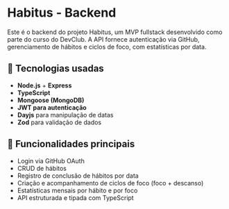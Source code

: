 # Habitus - Backend

Este é o backend do projeto Habitus, um MVP fullstack desenvolvido como parte do curso do DevClub. A API fornece autenticação via GitHub, gerenciamento de hábitos e ciclos de foco, com estatísticas por data.

## 🔧 Tecnologias usadas

- **Node.js** + **Express**
- **TypeScript**
- **Mongoose (MongoDB)**
- **JWT para autenticação**
- **Dayjs** para manipulação de datas
- **Zod** para validação de dados

## 🚀 Funcionalidades principais

- Login via GitHub OAuth
- CRUD de hábitos
- Registro de conclusão de hábitos por data
- Criação e acompanhamento de ciclos de foco (foco + descanso)
- Estatísticas mensais por hábito e por foco
- API estruturada e tipada com TypeScript
